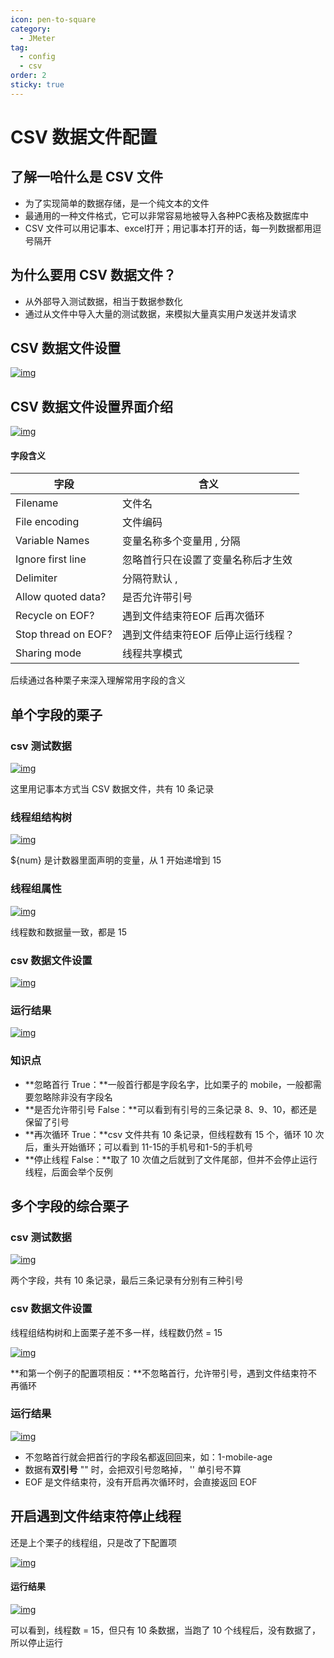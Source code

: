 ```yaml
---
icon: pen-to-square
category:
  - JMeter
tag:
  - config
  - csv
order: 2
sticky: true
---
```




# CSV 数据文件配置

## 了解一哈什么是 CSV 文件

- 为了实现简单的数据存储，是一个纯文本的文件
- 最通用的一种文件格式，它可以非常容易地被导入各种PC表格及数据库中
- CSV 文件可以用记事本、excel打开；用记事本打开的话，每一列数据都用逗号隔开

 

## 为什么要用 CSV 数据文件？

- 从外部导入测试数据，相当于数据参数化
- 通过从文件中导入大量的测试数据，来模拟大量真实用户发送并发请求

 

## CSV 数据文件设置

[![img](/assets/jmeter/1896874-20200624155812960-1450149285.png)](https://img2020.cnblogs.com/blog/1896874/202006/1896874-20200624155812960-1450149285.png)

 

## CSV 数据文件设置界面介绍

[![img](/assets/jmeter/1896874-20200624155817643-1110206203.png)](https://img2020.cnblogs.com/blog/1896874/202006/1896874-20200624155817643-1110206203.png)

 

#### 字段含义

| 字段                | 含义                               |
| ------------------- | ---------------------------------- |
| Filename            | 文件名                             |
| File encoding       | 文件编码                           |
| Variable Names      | 变量名称多个变量用 , 分隔          |
| Ignore first line   | 忽略首行只在设置了变量名称后才生效 |
| Delimiter           | 分隔符默认 ,                       |
| Allow quoted data?  | 是否允许带引号                     |
| Recycle on EOF?     | 遇到文件结束符EOF 后再次循环       |
| Stop thread on EOF? | 遇到文件结束符EOF 后停止运行线程？ |
| Sharing mode        | 线程共享模式                       |

后续通过各种栗子来深入理解常用字段的含义

 

## 单个字段的栗子

### csv 测试数据

[![img](/assets/jmeter/1896874-20200624165643585-1585211284.png)](https://img2020.cnblogs.com/blog/1896874/202006/1896874-20200624165643585-1585211284.png)

这里用记事本方式当 CSV 数据文件，共有 10 条记录

 

### 线程组结构树

[![img](/assets/jmeter/1896874-20200624163517868-624970903.png)](https://img2020.cnblogs.com/blog/1896874/202006/1896874-20200624163517868-624970903.png)

${num} 是计数器里面声明的变量，从 1 开始递增到 15

 

### 线程组属性

[![img](/assets/jmeter/1896874-20200624165721942-913214968.png)](https://img2020.cnblogs.com/blog/1896874/202006/1896874-20200624165721942-913214968.png)

线程数和数据量一致，都是 15

 

### csv 数据文件设置

[![img](/assets/jmeter/1896874-20200624163721583-1763222563.png)](https://img2020.cnblogs.com/blog/1896874/202006/1896874-20200624163721583-1763222563.png)

 

### 运行结果

[![img](/assets/jmeter/1896874-20200624165730799-246910570.png)](https://img2020.cnblogs.com/blog/1896874/202006/1896874-20200624165730799-246910570.png)

 

### 知识点

- **忽略首行 True：**一般首行都是字段名字，比如栗子的 mobile，一般都需要忽略除非没有字段名
- **是否允许带引号 False：**可以看到有引号的三条记录 8、9、10，都还是保留了引号
- **再次循环 True：**csv 文件共有 10 条记录，但线程数有 15 个，循环 10 次后，重头开始循环；可以看到 11-15的手机号和1-5的手机号
- **停止线程 False：**取了 10 次值之后就到了文件尾部，但并不会停止运行线程，后面会举个反例

 

## 多个字段的综合栗子

### csv 测试数据

[![img](/assets/jmeter/1896874-20200624170910162-1217654336.png)](https://img2020.cnblogs.com/blog/1896874/202006/1896874-20200624170910162-1217654336.png)

两个字段，共有 10 条记录，最后三条记录有分别有三种引号

 

### csv 数据文件设置

线程组结构树和上面栗子差不多一样，线程数仍然 = 15

[![img](/assets/jmeter/1896874-20200624171521860-295972186.png)](https://img2020.cnblogs.com/blog/1896874/202006/1896874-20200624171521860-295972186.png)

**和第一个例子的配置项相反：**不忽略首行，允许带引号，遇到文件结束符不再循环

 

### 运行结果

[![img](/assets/jmeter/1896874-20200624171526533-1078946007.png)](https://img2020.cnblogs.com/blog/1896874/202006/1896874-20200624171526533-1078946007.png)

- 不忽略首行就会把首行的字段名都返回回来，如：1-mobile-age
- 数据有**双引号** "" 时，会把双引号忽略掉， '' 单引号不算
- EOF 是文件结束符，没有开启再次循环时，会直接返回 EOF

 

## 开启遇到文件结束符停止线程

还是上个栗子的线程组，只是改了下配置项

[![img](/assets/jmeter/1896874-20200624173333057-1142291181.png)](https://img2020.cnblogs.com/blog/1896874/202006/1896874-20200624173333057-1142291181.png)

 

#### 运行结果

[![img](/assets/jmeter/1896874-20200624173339298-1169180346.png)](https://img2020.cnblogs.com/blog/1896874/202006/1896874-20200624173339298-1169180346.png)

可以看到，线程数 = 15，但只有 10 条数据，当跑了 10 个线程后，没有数据了，所以停止运行